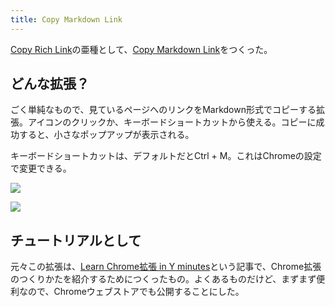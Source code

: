 ```yaml
---
title: Copy Markdown Link
---
```

[Copy Rich Link](https://chrome.google.com/webstore/detail/copy-rich-link/hikiamlgpdcabppakpmemaofmkgknpea)の亜種として、[Copy Markdown Link](https://chrome.google.com/webstore/detail/copy-markdown-link/gkceaaphhbeanfciglgpffnncfpipjpa)をつくった。

どんな拡張？
------

ごく単純なもので、見ているページへのリンクをMarkdown形式でコピーする拡張。アイコンのクリックか、キーボードショートカットから使える。コピーに成功すると、小さなポップアップが表示される。

キーボードショートカットは、デフォルトだとCtrl + M。これはChromeの設定で変更できる。

![](https://lh4.googleusercontent.com/66zS21lYnFxFWDgrIGDsJT1I5_ROwtO1lnN93UhcwNRkeXz2kMBDOEsliF3cJ0zv_6OpnTtYyPFaHEq9bwnqjTCIUvSxwIvEqBIoG6-G01W8JzxaPcHJuRDFfAYXZMX3wDFkk9-WGTP6jHWyyGFGU-xPMU6Cm-7a0GWW9RhEtKXv6lO2BZUydQKX)

![](https://lh6.googleusercontent.com/coTMfJB1OH2pKaUp_mrlS2CtvAa175wrlx9Huq2P195sA8uSbKu-g8AAQJHjFU9pZ163gCaYaJDmkjwR-gxtHAvKIJdpD1sLwh367HgaqyRO19d3NXOSqMYyqv4OxVX3a0lIFQQ362y5FVa2ZNupLGJrOg9nS-_BeA4OPvaPAroQcFhrSpapQG7H)

チュートリアルとして
----------

元々この拡張は、[Learn Chrome拡張 in Y minutes](https://r7kamura.com/articles/2022-05-18-learn-chrome-extention-in-y-minutes)という記事で、Chrome拡張のつくりかたを紹介するためにつくったもの。よくあるものだけど、まずまず便利なので、Chromeウェブストアでも公開することにした。
